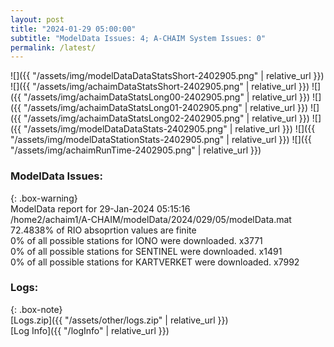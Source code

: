 ```yaml
---
layout: post
title: "2024-01-29 05:00:00"
subtitle: "ModelData Issues: 4; A-CHAIM System Issues: 0"
permalink: /latest/
---
```


![]({{ "/assets/img/modelDataDataStatsShort-2402905.png" | relative_url }})
![]({{ "/assets/img/achaimDataStatsShort-2402905.png" | relative_url }})
![]({{ "/assets/img/achaimDataStatsLong00-2402905.png" | relative_url }})
![]({{ "/assets/img/achaimDataStatsLong01-2402905.png" | relative_url }})
![]({{ "/assets/img/achaimDataStatsLong02-2402905.png" | relative_url }})
![]({{ "/assets/img/modelDataDataStats-2402905.png" | relative_url }})
![]({{ "/assets/img/modelDataStationStats-2402905.png" | relative_url }})
![]({{ "/assets/img/achaimRunTime-2402905.png" | relative_url }})


### ModelData Issues:  
  
{: .box-warning}  
 ModelData report for 29-Jan-2024 05:15:16   
 /home2/achaim1/A-CHAIM/modelData/2024/029/05/modelData.mat   
 72.4838% of RIO absoprtion values are finite   
 0% of all possible stations for IONO were downloaded. x3771   
 0% of all possible stations for SENTINEL were downloaded. x1491   
 0% of all possible stations for KARTVERKET were downloaded. x7992   
  


### Logs:  
  
{: .box-note}  
[Logs.zip]({{ "/assets/other/logs.zip" | relative_url }})  
[Log Info]({{ "/logInfo" | relative_url }})  
